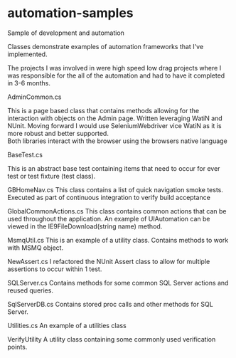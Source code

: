 automation-samples
==================

Sample of development and automation

Classes demonstrate examples of automation frameworks that I've implemented.

The projects I was involved in were high speed low drag projects where I was
responsible for the all of the automation and had to have it completed in 
3-6 months. 

AdminCommon.cs
   
   This is a page based class that contains methods allowing for the interaction with 
   objects on the Admin page.    Written leveraging WatiN and NUnit.   Moving forward I 
   would use SeleniumWebdriver vice WatiN as it is more robust and better supported.  
   Both libraries interact with the browser using the browsers native language
   
  BaseTest.cs
  
   This is an abstract base test containing items that need to occur for ever test or 
   test fixture (test class).
	  
GBHomeNav.cs
   This class contains a list of quick navigation smoke tests.   Executed as part of 
   continuous integration to verify build acceptance
   
GlobalCommonActions.cs
   This class contains common actions that can be used throughout the application. 
   An example of UIAutomation can be viewed in the IE9FileDownload(string name) method. 
   
MsmqUtil.cs
    This is an example of a utility class.  Contains methods to work with MSMQ object.

NewAssert.cs
    I refactored the NUnit Assert class to allow for multiple assertions to occur within
	1 test.  
	
SQLServer.cs
    Contains methods for some common SQL Server actions and reused queries. 

SqlServerDB.cs
     Contains stored proc calls and other methods for SQL Server. 
	
Utilities.cs
    An example of a utilities class
	
VerifyUtility
    A utility class containing some commonly used verification points. 
    	

   
